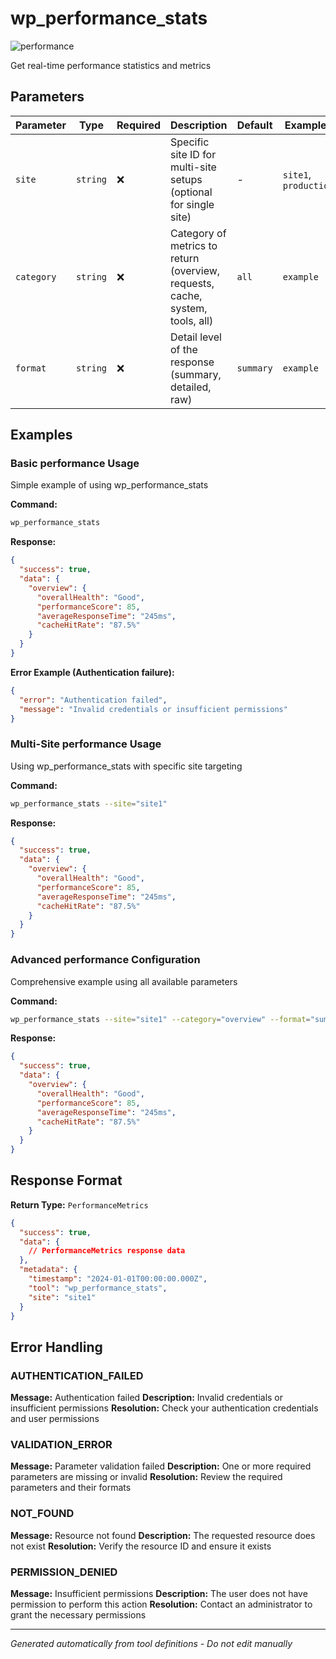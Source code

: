 # wp_performance_stats

![performance](https://img.shields.io/badge/category-performance-brightgreen)

Get real-time performance statistics and metrics

## Parameters

| Parameter  | Type     | Required | Description                                                                   | Default   | Examples              |
| ---------- | -------- | -------- | ----------------------------------------------------------------------------- | --------- | --------------------- |
| `site`     | `string` | ❌       | Specific site ID for multi-site setups (optional for single site)             | -         | `site1`, `production` |
| `category` | `string` | ❌       | Category of metrics to return (overview, requests, cache, system, tools, all) | `all`     | `example`             |
| `format`   | `string` | ❌       | Detail level of the response (summary, detailed, raw)                         | `summary` | `example`             |

## Examples

### Basic performance Usage

Simple example of using wp_performance_stats

**Command:**

```bash
wp_performance_stats
```

**Response:**

```json
{
  "success": true,
  "data": {
    "overview": {
      "overallHealth": "Good",
      "performanceScore": 85,
      "averageResponseTime": "245ms",
      "cacheHitRate": "87.5%"
    }
  }
}
```

**Error Example (Authentication failure):**

```json
{
  "error": "Authentication failed",
  "message": "Invalid credentials or insufficient permissions"
}
```

### Multi-Site performance Usage

Using wp_performance_stats with specific site targeting

**Command:**

```bash
wp_performance_stats --site="site1"
```

**Response:**

```json
{
  "success": true,
  "data": {
    "overview": {
      "overallHealth": "Good",
      "performanceScore": 85,
      "averageResponseTime": "245ms",
      "cacheHitRate": "87.5%"
    }
  }
}
```

### Advanced performance Configuration

Comprehensive example using all available parameters

**Command:**

```bash
wp_performance_stats --site="site1" --category="overview" --format="summary"
```

**Response:**

```json
{
  "success": true,
  "data": {
    "overview": {
      "overallHealth": "Good",
      "performanceScore": 85,
      "averageResponseTime": "245ms",
      "cacheHitRate": "87.5%"
    }
  }
}
```

## Response Format

**Return Type:** `PerformanceMetrics`

```json
{
  "success": true,
  "data": {
    // PerformanceMetrics response data
  },
  "metadata": {
    "timestamp": "2024-01-01T00:00:00.000Z",
    "tool": "wp_performance_stats",
    "site": "site1"
  }
}
```

## Error Handling

### AUTHENTICATION_FAILED

**Message:** Authentication failed **Description:** Invalid credentials or insufficient permissions **Resolution:**
Check your authentication credentials and user permissions

### VALIDATION_ERROR

**Message:** Parameter validation failed **Description:** One or more required parameters are missing or invalid
**Resolution:** Review the required parameters and their formats

### NOT_FOUND

**Message:** Resource not found **Description:** The requested resource does not exist **Resolution:** Verify the
resource ID and ensure it exists

### PERMISSION_DENIED

**Message:** Insufficient permissions **Description:** The user does not have permission to perform this action
**Resolution:** Contact an administrator to grant the necessary permissions

---

_Generated automatically from tool definitions - Do not edit manually_
